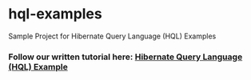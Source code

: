 # hql-examples
Sample Project for Hibernate Query Language (HQL) Examples
### Follow our written tutorial here: [Hibernate Query Language (HQL) Example](https://www.codejava.net/frameworks/hibernate/hibernate-query-language-hql-example)
